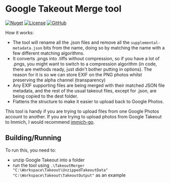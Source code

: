 Google Takeout Merge tool
============
[![Nuget][nuget-shield]][nuget-url] [![License][license-shield]][license-url] [![GitHub][github-shield]][github-url]

How it works: 
- The tool will rename all the .json files and remove all the `supplemental-metadata.json` bits from the name, doing so by matching the name with a few different matching algorithms.
- It converts .pngs into .tiffs without compression, so if you have a lot of .pngs, you might want to switch to a compression algorithm (in code, there are methods ready, just didn't bother putting in options). The reason for it is so we can store EXIF on the PNG photos whilst preserving the alpha channel (transparency)
- Any EXIF supporting files are being merged with their matched JSON file metadata, and the rest of the usual takeout files, except for .json, are being copied to the dest folder.
- Flattens the structure to make it easier to upload back to Google Photos.

This tool is handy if you are trying to upload files from one Google Photos account to another. If you are trying to upload photos from Google Takeout to Immich, I would recommend [immich-go](https://github.com/simulot/immich-go).

## Building/Running
To run this, you need to:
- unzip Google Takeout into a folder
- run the tool using `.\TakeoutMerger "C:\Workspace\Takeout\UnzippedTakeoutData" "C:\Workspace\Takeout\TakeoutOutput"` as an example

[paypal-shield]: https://img.shields.io/static/v1?label=PayPal&message=Donate&style=flat-square&logo=paypal&color=blue
[paypal-url]: https://www.paypal.com/donate/?hosted_button_id=MTY5DP7G8G6T4

[coffee-shield]: https://img.shields.io/static/v1?label=BuyMeCoffee&message=Donate&style=flat-square&logo=buy-me-a-coffee&color=orange
[coffee-url]: https://www.buymeacoffee.com/wosiu6

[nuget-shield]: https://img.shields.io/nuget/v/ResxSorter?color=green&label=NuGet
[nuget-url]: https://www.nuget.org/packages/ResxSorter

[license-shield]: https://img.shields.io/badge/License-BSD%203--Clause-purple.svg
[license-url]: https://opensource.org/licenses/BSD-3-Clause

[github-shield]: https://img.shields.io/static/v1?label=&message=GitHub&style=flat-square&logo=github&color=grey
[github-url]: https://github.com/Wosiu6/takeout-merger
